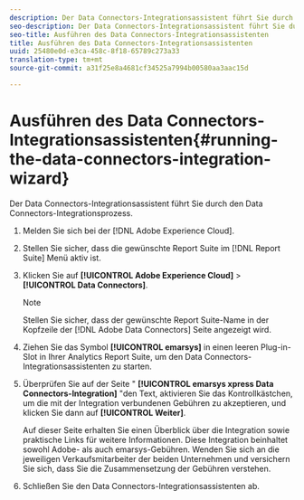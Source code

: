 ```yaml
---
description: Der Data Connectors-Integrationsassistent führt Sie durch den Data Connectors-Integrationsprozess.
seo-description: Der Data Connectors-Integrationsassistent führt Sie durch den Data Connectors-Integrationsprozess.
seo-title: Ausführen des Data Connectors-Integrationsassistenten
title: Ausführen des Data Connectors-Integrationsassistenten
uuid: 25480e0d-e3ca-458c-8f18-65789c273a33
translation-type: tm+mt
source-git-commit: a31f25e8a4681cf34525a7994b00580aa3aac15d

---
```



# Ausführen des Data Connectors-Integrationsassistenten{#running-the-data-connectors-integration-wizard}

Der Data Connectors-Integrationsassistent führt Sie durch den Data Connectors-Integrationsprozess.

1. Melden Sie sich bei der [!DNL Adobe Experience Cloud].
1. Stellen Sie sicher, dass die gewünschte Report Suite im [!DNL Report Suite] Menü aktiv ist.
1. Klicken Sie auf **[!UICONTROL Adobe Experience Cloud]** &gt; **[!UICONTROL Data Connectors]**.

   >[!NOTE]
   >
   >Stellen Sie sicher, dass der gewünschte Report Suite-Name in der Kopfzeile der [!DNL Adobe Data Connectors] Seite angezeigt wird.

1. Ziehen Sie das Symbol **[!UICONTROL emarsys]** in einen leeren Plug-in-Slot in Ihrer Analytics Report Suite, um den Data Connectors-Integrationsassistenten zu starten.
1. Überprüfen Sie auf der Seite " **[!UICONTROL emarsys xpress Data Connectors-Integration]** "den Text, aktivieren Sie das Kontrollkästchen, um die mit der Integration verbundenen Gebühren zu akzeptieren, und klicken Sie dann auf **[!UICONTROL Weiter]**.

   Auf dieser Seite erhalten Sie einen Überblick über die Integration sowie praktische Links für weitere Informationen. Diese Integration beinhaltet sowohl Adobe- als auch emarsys-Gebühren. Wenden Sie sich an die jeweiligen Verkaufsmitarbeiter der beiden Unternehmen und versichern Sie sich, dass Sie die Zusammensetzung der Gebühren verstehen.
1. Schließen Sie den Data Connectors-Integrationsassistenten ab.
